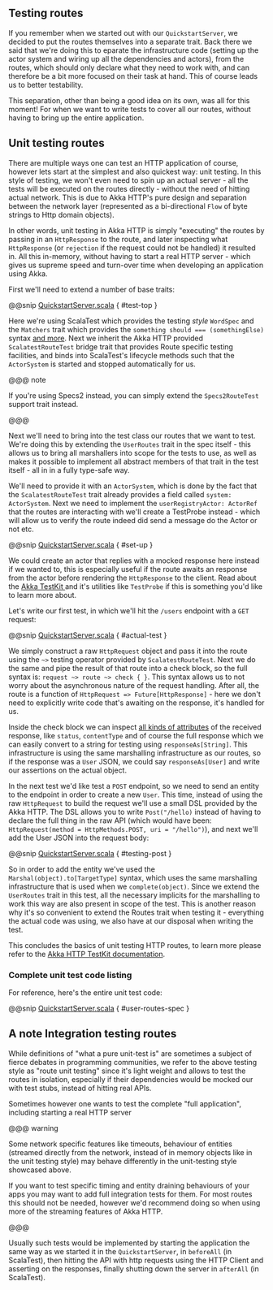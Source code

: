 Testing routes
--------------

If you remember when we started out with our `QuickstartServer`, we decided to put the routes themselves into a separate 
trait. Back there we said that we're doing this to eparate the infrastructure code (setting up the actor system and 
wiring up all the dependencies and actors), from the routes, which should only declare what they need to work with,
and can therefore be a bit more focused on their task at hand. This of course leads us to better testability.

This separation, other than being a good idea on its own, was all for this moment! For when we want to write tests
to cover all our routes, without having to bring up the entire application. 

## Unit testing routes

There are multiple ways one can test an HTTP application of course, however lets start at the simplest and also quickest 
way: unit testing. In this style of testing, we won't even need to spin up an actual server - all the tests will be 
executed on the routes directly - without the need of hitting actual network. This is due to Akka HTTP's pure design
and separation between the network layer (represented as a bi-directional `Flow` of byte strings to Http domain objects).

In other words, unit testing in Akka HTTP is simply "executing" the routes by passing in an `HttpResponse` to the route,
and later inspecting what `HttpResponse` (or `rejection` if the request could not be handled) it resulted in. All this 
in-memory, without having to start a real HTTP server - which gives us supreme speed and turn-over time when developing
an application using Akka.

First we'll need to extend a number of base traits:

@@snip [QuickstartServer.scala]($g8srctest$/scala/$package$/UserRoutesSpec.scala) { #test-top }

Here we're using ScalaTest which provides the testing *style* `WordSpec` and the `Matchers` trait which provides
the `something should === (somethingElse)` syntax [and more](http://www.scalatest.org/user_guide/using_matchers). 
Next we inherit the Akka HTTP provided `ScalatestRouteTest` bridge trait that provides Route specific testing facilities, 
and binds into ScalaTest's lifecycle methods such that the `ActorSystem` is started and stopped automatically for us.


@@@ note

If you're using Specs2 instead, you can simply extend the `Specs2RouteTest` support trait instead.

@@@ 


Next we'll need to bring into the test class our routes that we want to test. We're doing this by extending the `UserRoutes` trait in the spec itself - this allows us to bring all marshallers into scope for the tests to use, as well as makes it possible to implement all abstract members of that trait in the test itself - all in in a fully type-safe way.

We'll need to provide it with an `ActorSystem`, which is done by the fact that the `ScalatestRouteTest` trait 
already provides a field called `system: ActorSystem`. Next we need to implement the `userRegistryActor: ActorRef` that the routes are interacting with we'll create a TestProbe instead - which will allow us to verify the route indeed did send a message do the Actor or not etc. 

@@snip [QuickstartServer.scala]($g8srctest$/scala/$package$/UserRoutesSpec.scala) { #set-up }

We could create an actor that replies with a mocked response here instead if we wanted to, this is especially useful if
the route awaits an response from the actor before rendering the `HttpResponse` to the client. Read about the [Akka TestKit ](http://doc.akka.io/docs/akka/current/scala/testing.html) and it's utilities like `TestProbe` if this is something you'd like to learn more about. 

Let's write our first test, in which we'll hit the `/users` endpoint with a `GET` request:

@@snip [QuickstartServer.scala]($g8srctest$/scala/$package$/UserRoutesSpec.scala) { #actual-test }

We simply construct a raw `HttpRequest` object and pass it into the route using the `~>` testing operator provided by `ScalatestRouteTest`. Next we do the same and pipe the result of that route into a check block, so the full syntax is: 
`request ~> route ~> check { }`. This syntax allows us to not worry about the asynchronous nature of the request handling.
After all, the route is a function of `HttpRequest => Future[HttpResponse]` - here we don't need to explicitly write code
that's awaiting on the response, it's handled for us.

Inside the check block we can inspect [all kinds of attributes](https://doc.akka.io/docs/akka-http/current/routing-dsl/testkit.html?language=scala#table-of-inspectors) of the received response, like `status`, `contentType` and 
of course the full response which we can easily convert to a string for testing using `responseAs[String]`. This infrastructure
is using the same marshalling infrastructure as our routes, so if the response was a `User` JSON, we could say `responseAs[User]` and write our assertions on the actual object.

In the next test we'd like test a `POST` endpoint, so we need to send an entity to the endpoint in order to create a new `User`. This time, instead of using the raw `HttpRequest` to build the request we'll use a small DSL provided by the Akka HTTP. The DSL allows you to write `Post("/hello)` instead of having to declare the full thing in the raw API (which would have been: `HttpRequest(method = HttpMethods.POST, uri = "/hello")`), and next we'll add the User JSON into the request body: 

@@snip [QuickstartServer.scala]($g8srctest$/scala/$package$/UserRoutesSpec.scala) { #testing-post }

So in order to add the entity we've used the `Marshal(object).to[TargetType]` syntax, which uses the same marshalling
infrastructure that is used when we `complete(object)`. Since we extend the `UserRoutes` trait in this test, all the 
necessary implicits for the marshalling to work this way are also present in scope of the test. This is another reason
why it's so convenient to extend the Routes trait when testing it - everything the actual code was using, we also have at
our disposal when writing the test.

This concludes the basics of unit testing HTTP routes, to learn more please refer to the 
[Akka HTTP TestKit documentation]().

### Complete unit test code listing

For reference, here's the entire unit test code:

@@snip [QuickstartServer.scala]($g8srctest$/scala/$package$/UserRoutesSpec.scala) { #user-routes-spec }


## A note Integration testing routes

While definitions of "what a pure unit-test is" are sometimes a subject of fierce debates in programming communities,
we refer to the above testing style as "route unit testing" since it's light weight and allows to test the routes in 
isolation, especially if their dependencies would be mocked our with test stubs, instead of hitting real APIs.

Sometimes however one wants to test the complete "full application", including starting a real HTTP server

@@@ warning
  
  Some network specific features like timeouts, behaviour of entities (streamed directly from the network, instead of 
  in memory objects like in the unit testing style) may behave differently in the unit-testing style showcased above.
  
  If you want to test specific timing and entity draining behaviours of your apps you may want to add full integration tests for them. For most routes this should not be needed, however we'd recommend doing so when using more of the streaming features of Akka HTTP.
  
@@@

Usually such tests would be implemented by starting the application the same way as we started it in the `QuickstartServer`,
in `beforeAll` (in ScalaTest), then hitting the API with http requests using the HTTP Client and asserting on the responses,
finally shutting down the server in `afterAll` (in ScalaTest).

